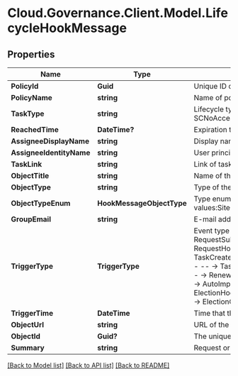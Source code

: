 # Cloud.Governance.Client.Model.LifecycleHookMessage
## Properties

Name | Type | Description | Notes
------------ | ------------- | ------------- | -------------
**PolicyId** | **Guid** | Unique ID of policy | [optional] 
**PolicyName** | **string** | Name of policy | [optional] 
**TaskType** | **string** | Lifecycle type of workspace, availabe values: SCNoAccess,SCExpired,GroupExpired,GroupInactivityThreshold | [optional] 
**ReachedTime** | **DateTime?** | Expiration time | [optional] 
**AssigneeDisplayName** | **string** | Display name of assignee | [optional] 
**AssigneeIdentityName** | **string** | User principal name of assignee | [optional] 
**TaskLink** | **string** | Link of task  &lt;sample&gt;abc&lt;/sample&gt; | [optional] 
**ObjectTitle** | **string** | Name of the workspace | [optional] 
**ObjectType** | **string** | Type of the workspace | [optional] 
**ObjectTypeEnum** | **HookMessageObjectType** | Type enum of the workspace, availabe values:SiteCollection,Group,Team,GuestUser,Yammer | [optional] 
**GroupEmail** | **string** | E-mail address of the workspace | [optional] 
**TriggerType** | **TriggerType** | Event type that being triggered, available values and corresponding messages:    RequestSubmitted,RequestCompleted,RequestCancelled - -- -&gt; RequestHookMessage  TaskCreated,TaskApproved,TaskRejected,ErrorTaskCreated,TaskRetried,TaskSkipped - -- -&gt; TaskHookMessage  RenewalSuccess RenewalException,RenewalOverdue - -- -&gt; RenewalTaskHookMessage  FullyAutoImportSuccess,ConfirmDetailSuccess - -- -&gt; AutoImportProcessHookMessage  ElectionCompleted,ElectionOverdue - --&gt; ElectionHookMessage  LifecycleInactiveTaskCreated,LifecycleLeaseTaskCreated - -- -&gt; ElectionOverdue | [optional] 
**TriggerTime** | **DateTime** | Time that the webhook is triggered | [optional] 
**ObjectUrl** | **string** | URL of the workspace | [optional] 
**ObjectId** | **Guid?** | The unique ID of the workspace | [optional] 
**Summary** | **string** | Request or task summary | [optional] 

[[Back to Model list]](../README.md#documentation-for-models) [[Back to API list]](../README.md#documentation-for-api-endpoints) [[Back to README]](../README.md)

